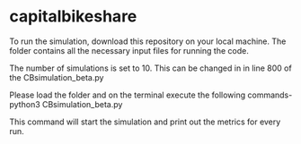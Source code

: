 # capitalbikeshare
To run the simulation, download this repository on your local machine. 
The folder contains all the necessary input files for running the code. 

The number of simulations is set to 10. This can be changed in in line 800 of the CBsimulation_beta.py


Please load the folder and on the terminal execute the following commands-
python3 CBsimulation_beta.py

This command will start the simulation and print out the metrics for every run.
